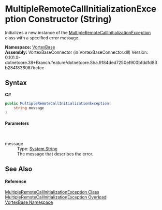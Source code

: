 # MultipleRemoteCallInitializationException Constructor (String)
 

Initializes a new instance of the <a href="T_VortexBase_MultipleRemoteCallInitializationException.md">MultipleRemoteCallInitializationException</a> class with a specified error message.

**Namespace:**&nbsp;<a href="N_VortexBase.md">VortexBase</a><br />**Assembly:**&nbsp;VortexBaseConnector (in VortexBaseConnector.dll) Version: 0.101.0-dotnetcore.38+Branch.feature/dotnetcore.Sha.9184ded7250ef900bfdd1d83b2841836087bcfce

## Syntax

**C#**<br />
``` C#
public MultipleRemoteCallInitializationException(
	string message
)
```


#### Parameters
&nbsp;<dl><dt>message</dt><dd>Type: <a href="https://docs.microsoft.com/dotnet/api/system.string" target="_blank">System.String</a><br />The message that describes the error.</dd></dl>

## See Also


#### Reference
<a href="T_VortexBase_MultipleRemoteCallInitializationException.md">MultipleRemoteCallInitializationException Class</a><br /><a href="Overload_VortexBase_MultipleRemoteCallInitializationException__ctor.md">MultipleRemoteCallInitializationException Overload</a><br /><a href="N_VortexBase.md">VortexBase Namespace</a><br />
